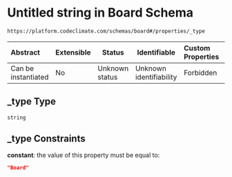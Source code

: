 # Untitled string in Board Schema

```txt
https://platform.codeclimate.com/schemas/board#/properties/_type
```




| Abstract            | Extensible | Status         | Identifiable            | Custom Properties | Additional Properties | Access Restrictions | Defined In                                                                         |
| :------------------ | ---------- | -------------- | ----------------------- | :---------------- | --------------------- | ------------------- | ---------------------------------------------------------------------------------- |
| Can be instantiated | No         | Unknown status | Unknown identifiability | Forbidden         | Allowed               | none                | [Board.schema.json\*](../../spec/schemas/Board.schema.json "open original schema") |

## \_type Type

`string`

## \_type Constraints

**constant**: the value of this property must be equal to:

```json
"Board"
```
